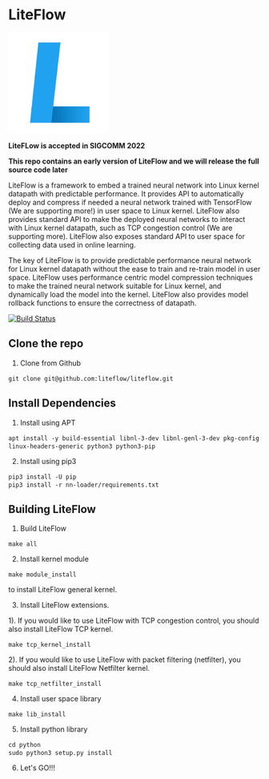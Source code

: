 # LiteFlow

<img src="https://raw.githubusercontent.com/snowzjx/liteflow/master/doc/liteflow-logo.png" alt="logo" width="200">

**LiteFLow is accepted in SIGCOMM 2022**

**This repo contains an early version of LiteFlow and we will release the full source code later**

LiteFlow is a framework to embed a trained neural network into Linux kernel datapath with predictable performance. It provides API to automatically deploy and compress if needed a neural network trained with TensorFlow (We are supporting more!) in user space to Linux kernel. LiteFlow also provides standard API to make the deployed neural networks to interact with Linux kernel datapath, such as TCP congestion control (We are supporting more). LiteFlow also exposes standard API to user space for collecting data used in online learning.

The key of LiteFlow is to provide predictable performance neural network for Linux kernel datapath without the ease to train and re-train model in user space. LiteFlow uses performance centric model compression techniques to make the trained neural network suitable for Linux kernel, and dynamically load the model into the kernel. LiteFlow also provides model rollback functions to ensure the correctness of datapath.

[![Build Status](https://travis-ci.org/snowzjx/liteflow.svg?branch=master)](https://travis-ci.org/liteflow/liteflow)

## Clone the repo

1. Clone from Github
```
git clone git@github.com:liteflow/liteflow.git
```

## Install Dependencies

1. Install using APT
```
apt install -y build-essential libnl-3-dev libnl-genl-3-dev pkg-config linux-headers-generic python3 python3-pip 
```

2. Install using pip3
```
pip3 install -U pip
pip3 install -r nn-loader/requirements.txt
```

## Building LiteFlow

1. Build LiteFlow

```
make all
```

2. Install kernel module

```
make module_install
```
to install LiteFlow general kernel.

3. Install LiteFlow extensions.

1). If you would like to use LiteFlow with TCP congestion control, you should also install LiteFlow TCP kernel.
```
make tcp_kernel_install
```

2). If you would like to use LiteFlow with packet filtering (netfilter), you should also install LiteFlow Netfilter kernel.
```
make tcp_netfilter_install
```

4. Install user space library

```
make lib_install
```

5. Install python library
```
cd python
sudo python3 setup.py install
```

6. Let's GO!!!
